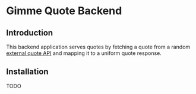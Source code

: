 # Gimme Quote Backend

## Introduction

This backend application serves quotes by fetching a quote from a random [external quote API](backend/src/main/java/com/zwanenberg/gimmequote/quote_sources/implementations) and mapping it to a uniform quote response.

## Installation

TODO
